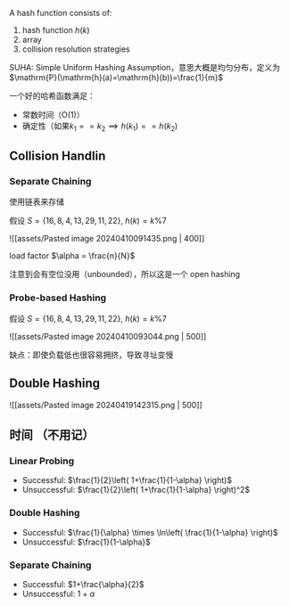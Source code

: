 A hash function consists of:

1. hash function $h(k)$
2. array
3. collision resolution strategies

SUHA: Simple Uniform Hashing Assumption，意思大概是均匀分布，定义为$\mathrm{P}(\mathrm{h}(a)=\mathrm{h}(b))=\frac{1}{m}$

一个好的哈希函数满足：
- 常数时间（$\mathrm{O}(1)$）
- 确定性（如果$k_1==k_2 \implies h(k_1)==h(k_2)$

## Collision Handlin

### Separate Chaining

使用链表来存储

假设 $S = \{ 16, 8, 4, 13, 29, 11, 22 \}$, $h(k) = k \% 7$

![[assets/Pasted image 20240410091435.png | 400]]

load factor $\alpha = \frac{n}{N}$

注意到会有空位没用（unbounded），所以这是一个 open hashing

### Probe-based Hashing

假设 $S = \{ 16, 8, 4, 13, 29, 11, 22 \}$, $h(k) = k \% 7$

![[assets/Pasted image 20240410093044.png | 500]]

缺点：即使负载低也很容易拥挤，导致寻址变慢

## Double Hashing

![[assets/Pasted image 20240419142315.png | 500]]

## 时间 （不用记）
### Linear Probing

- Successful: $\frac{1}{2}\left( 1+\frac{1}{1-\alpha} \right)$
- Unsuccessful: $\frac{1}{2}\left( 1+\frac{1}{1-\alpha} \right)^2$

### Double Hashing

- Successful: $\frac{1}{\alpha} \times \ln\left( \frac{1}{1-\alpha} \right)$
- Unsuccessful: $\frac{1}{1-\alpha}$

### Separate Chaining

- Successful: $1+\frac{\alpha}{2}$
- Unsuccessful: $1+\alpha$

